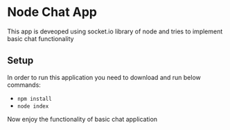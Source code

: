 # Node Chat App

This app is deveoped using socket.io library of node and tries to implement basic chat functionality

## Setup

In order to run this application you need to download and run below commands:
* `npm install`
* `node index`

Now enjoy the functionality of basic chat application

